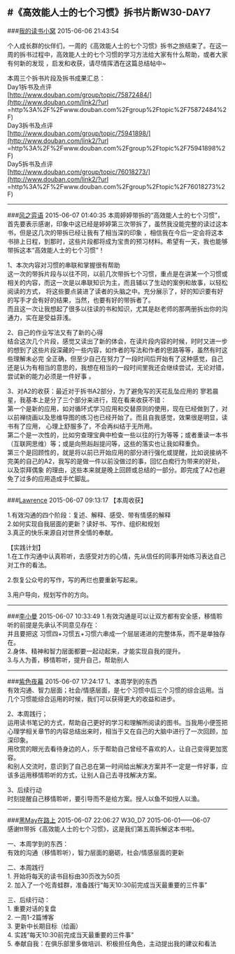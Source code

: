 #《高效能人士的七个习惯》拆书片断W30-DAY7
---
###[我的读书小窝](http://www.douban.com/people/dushuxiaowo/)	2015-06-06 21:43:54

个人成长群的伙伴们，一周的《高效能人士的七个习惯》拆书之旅结束了。在这一周的拆书过程中，高效能人士的七个习惯的学习方法给大家有什么帮助，或者大家有何新的发现
，启发和收获，请尽情挥洒在这篇总结帖中~  
  
本周三个拆书片段及拆书成果汇总：  
Day1拆书及点评  
[http://www.douban.com/group/topic/75872484/](http://www.douban.com/link2/?url
=http%3A%2F%2Fwww.douban.com%2Fgroup%2Ftopic%2F75872484%2F)  
Day3拆书及点评  
[http://www.douban.com/group/topic/75941898/](http://www.douban.com/link2/?url
=http%3A%2F%2Fwww.douban.com%2Fgroup%2Ftopic%2F75941898%2F)  
Day5拆书及点评  
[http://www.douban.com/group/topic/76018273/](http://www.douban.com/link2/?url
=http%3A%2F%2Fwww.douban.com%2Fgroup%2Ftopic%2F76018273%2F)  


---
###[风之弈语](http://www.douban.com/people/124463884/)	2015-06-07 01:40:35
本周婷婷带拆的“高效能人士的七个习惯”，首先要表示感谢，印象中这已经是婷婷第三次带拆了，虽然我没能完整的读过这本书，但是这几次的带拆已经让我有了相当深的印象
，相信我在今后一定会将这本书排上日程，到那时，这些片段都将成为宝贵的预习材料。希望有一天，我也能够带拆这本“高效能人士的七个习惯”！  
  
1、本次内容对习惯的串联和掌握很有帮助  
这一次的带拆片段与以往不同，以前几次带拆七个习惯，重点是在讲某一个习惯或相关的内容，而这一次是以串联知识为主，而且辅以了生动的案例和故事，以轻松阅读的方式，
将这些要点装进了读者的头脑之中。充分展示了，好的知识要有好的写手才会有好的结果，当然，也要有好的带拆者了。  
而且这一次让我想起了很多以往读的书和知识，尤其是赵老师的那两册拆出你的沟通力，实在是受益菲浅。  
  
2、自己的作业写法又有了新的心得  
结合这次几个片段，感觉又读出了新的体会，在读片段内容的时候，时时又进一步的想到了这些片段深藏的一些内容，如作者的写法和作者的思路等等，虽然有时这些理解未必完
全正确，但至少自己在努力了一段时间后开始有了这种感觉，自己还是认为有相当的意思的，我想在相当的一段时间里我还会继续尝试，无论对错，尝试新的能力必须是一件好事
。  
  
3、对A2的收获：最近对于拆书A2部分，为了避免写的天花乱坠应用的 寥若晨星，我基本上是分了三个部分来进行，现在看来收获不错：  
第一个是新的应用，如对循环式学习应用和交替原则的使用，现在已经做到了，对以前禅绕画以及思维导图的练习也已经开始了。而且自我感觉，效果很是明显，读书有了应用，
心理上舒服多了，不会再纠结于无所用。  
第二个是一次性的，比如穷查理宝典中检查一些以往的行为等等；或者重读一本书（互联网思维）等；或是向熊赳赳提问等，这些的落实也让我如释重负。  
第三个是回顾性的，就是将以前已开始应用的部分进行强化或提醒，比如说接纳不完美的自己的A2，我写的是做一件以前没做过的事，回忆白痴行为带来的好处，以及崇拜偶象
的理由，这些本来就是晚上回顾或总结的一部分。即完成了A2也避免了过多的应用造成手忙脚乱。

---
###[Lawrence](http://www.douban.com/people/zxmcrazy99/)	2015-06-07 09:13:17
【本周收获】  
  
1.有效沟通的四个阶段：复述、解释、感受、带有情感的解释  
2.如何实现自我层面的更新？读好书、写作、组织和规划  
3.真正的快乐来源自对世界全情的奉献。  
  
【实践计划】  
1.在工作沟通中认真聆听，去感受对方的心情，先从信任的同事开始练习表达自己对工作的看法。  
  
2.恢复公众号的写作，写的再烂也要重新写起来。  
  
3.用户导向，规划写作的方向。

---
###[李小曼](http://www.douban.com/people/29821303/)	2015-06-07 10:33:49
1.有效沟通是可以让双方都有安全感，移情聆听的前提是先承认不同意见存在：  
并且要把这 习惯四+习惯五+习惯六串成一个层层递进的完整体系，而不是单独存在。  
2.身体、精神和智力层面都要一起动起来，才能实现自我的提升。  
3.与人为善，移情聆听，提升自己，帮助别人

---
###[紫色夜幕](http://www.douban.com/people/41853951/)	2015-06-07 17:24:17
1、本周学到的东西  
有效沟通、智力层面；社会/情感层面，是七个习惯中后三个习惯的综合运用。当几个习惯能综合运用的时候，我们可以获得更大的收益和进步。  
  
2、本周践行；  
运用读书笔记的方式，帮助自己更好的学习和理解所阅读的图书。当我用小便签把心理学相关章节的内容总结出来时，相当于又在自己的大脑中进行了一次回顾，加深印象。  
用欣赏的眼光去看待身边的人，乐于帮助自己曾经不喜欢的人，让自己变得更加宽容。  
和别人交流时，意识到了自己总在第一时间给出解决方案并不一定是一件好事，应该多运用移情聆听的方式，让别人自己去寻找解决方案。  
  
3、后续行动  
时刻提醒自己移情聆听，要引导而不是给方案。授人以鱼不如授人以渔。

---
###[黑May在路上](http://www.douban.com/people/63369196/)	2015-06-07 22:06:27
W30_D7 2015-06-01——06-07  
感谢tt带拆《高效能人士的七个习惯》，这是我们第五周拆解这本书啦。  
  
一、本周学到的东西：  
有效的沟通（移情聆听），智力层面的磨砺，社会/情感层面的更新  
  
二、本周践行  
1\. 开始将每天的读书目标由30页改为50页  
2\. 加入了一个吃青蛙群，准备践行“每天10:30前完成当天最重要的三件事”  
  
三、后续行动：  
1\. 重要对话的复盘  
2\. 一周1-2篇博客  
3\. 更新中长期目标（绘画）  
4\. 实践“每天10:30前完成当天最重要的三件事”  
5\. 奉献自我：在俱乐部里多做培训、积极担任角色，主动提出我的建议和看法


